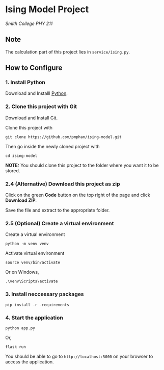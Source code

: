 # Ising Model Project

_Smith College PHY 211_

## Note

The calculation part of this project lies in `service/ising.py`.

## How to Configure

### 1. Install Python

Download and Installl [Python](https://www.python.org/downloads/).

### 2. Clone this project with Git

Download and Install [Git](https://git-scm.com/downloads).

Clone this project with

`git clone https://github.com/pmphan/ising-model.git`

Then go inside the newly cloned project with 

`cd ising-model`

__NOTE:__ You should clone this project to the folder where you want it to be stored.

### 2.4 (Alternative) Download this project as zip

Click on the green __Code__ button on the top right of the page and click __Download ZIP__.

Save the file and extract to the appropriate folder.

### 2.5 (Optional) Create a virtual environment

Create a virtual environment

`python -m venv venv`

Activate virtual environment

`source venv/bin/activate`

Or on Windows,

`.\venv\Scripts\activate`

### 3. Install neccessary packages

`pip install -r -requirements`

### 4. Start the application

`python app.py`

Or,

`flask run`

You should be able to go to `http://localhost:5000` on your browser to access the application.
